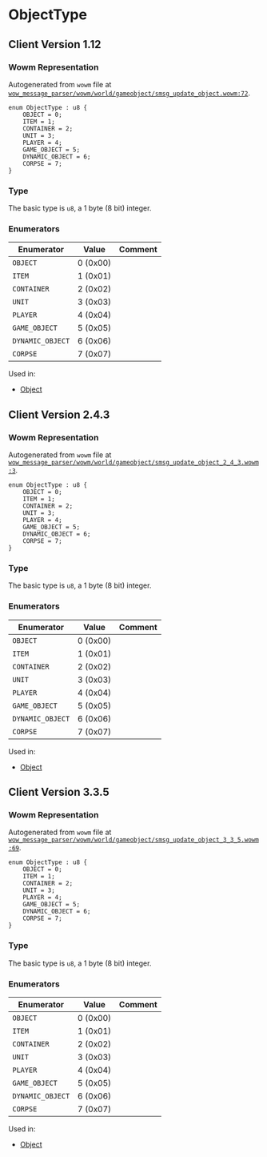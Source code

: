 # ObjectType

## Client Version 1.12

### Wowm Representation

Autogenerated from `wowm` file at [`wow_message_parser/wowm/world/gameobject/smsg_update_object.wowm:72`](https://github.com/gtker/wow_messages/tree/main/wow_message_parser/wowm/world/gameobject/smsg_update_object.wowm#L72).

```rust,ignore
enum ObjectType : u8 {
    OBJECT = 0;
    ITEM = 1;
    CONTAINER = 2;
    UNIT = 3;
    PLAYER = 4;
    GAME_OBJECT = 5;
    DYNAMIC_OBJECT = 6;
    CORPSE = 7;
}
```
### Type
The basic type is `u8`, a 1 byte (8 bit) integer.
### Enumerators
| Enumerator | Value  | Comment |
| --------- | -------- | ------- |
| `OBJECT` | 0 (0x00) |  |
| `ITEM` | 1 (0x01) |  |
| `CONTAINER` | 2 (0x02) |  |
| `UNIT` | 3 (0x03) |  |
| `PLAYER` | 4 (0x04) |  |
| `GAME_OBJECT` | 5 (0x05) |  |
| `DYNAMIC_OBJECT` | 6 (0x06) |  |
| `CORPSE` | 7 (0x07) |  |

Used in:
* [Object](object.md)

## Client Version 2.4.3

### Wowm Representation

Autogenerated from `wowm` file at [`wow_message_parser/wowm/world/gameobject/smsg_update_object_2_4_3.wowm:3`](https://github.com/gtker/wow_messages/tree/main/wow_message_parser/wowm/world/gameobject/smsg_update_object_2_4_3.wowm#L3).

```rust,ignore
enum ObjectType : u8 {
    OBJECT = 0;
    ITEM = 1;
    CONTAINER = 2;
    UNIT = 3;
    PLAYER = 4;
    GAME_OBJECT = 5;
    DYNAMIC_OBJECT = 6;
    CORPSE = 7;
}
```
### Type
The basic type is `u8`, a 1 byte (8 bit) integer.
### Enumerators
| Enumerator | Value  | Comment |
| --------- | -------- | ------- |
| `OBJECT` | 0 (0x00) |  |
| `ITEM` | 1 (0x01) |  |
| `CONTAINER` | 2 (0x02) |  |
| `UNIT` | 3 (0x03) |  |
| `PLAYER` | 4 (0x04) |  |
| `GAME_OBJECT` | 5 (0x05) |  |
| `DYNAMIC_OBJECT` | 6 (0x06) |  |
| `CORPSE` | 7 (0x07) |  |

Used in:
* [Object](object.md)

## Client Version 3.3.5

### Wowm Representation

Autogenerated from `wowm` file at [`wow_message_parser/wowm/world/gameobject/smsg_update_object_3_3_5.wowm:69`](https://github.com/gtker/wow_messages/tree/main/wow_message_parser/wowm/world/gameobject/smsg_update_object_3_3_5.wowm#L69).

```rust,ignore
enum ObjectType : u8 {
    OBJECT = 0;
    ITEM = 1;
    CONTAINER = 2;
    UNIT = 3;
    PLAYER = 4;
    GAME_OBJECT = 5;
    DYNAMIC_OBJECT = 6;
    CORPSE = 7;
}
```
### Type
The basic type is `u8`, a 1 byte (8 bit) integer.
### Enumerators
| Enumerator | Value  | Comment |
| --------- | -------- | ------- |
| `OBJECT` | 0 (0x00) |  |
| `ITEM` | 1 (0x01) |  |
| `CONTAINER` | 2 (0x02) |  |
| `UNIT` | 3 (0x03) |  |
| `PLAYER` | 4 (0x04) |  |
| `GAME_OBJECT` | 5 (0x05) |  |
| `DYNAMIC_OBJECT` | 6 (0x06) |  |
| `CORPSE` | 7 (0x07) |  |

Used in:
* [Object](object.md)

